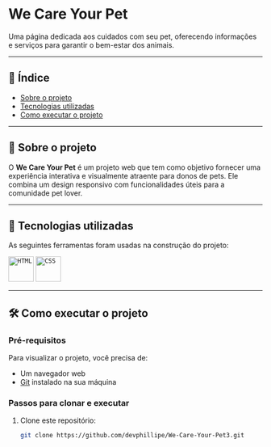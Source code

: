# We Care Your Pet

Uma página dedicada aos cuidados com seu pet, oferecendo informações e serviços para garantir o bem-estar dos animais.

---

## 🔖 Índice

- [Sobre o projeto](#sobre-o-projeto)
- [Tecnologias utilizadas](#tecnologias-utilizadas)
- [Como executar o projeto](#como-executar-o-projeto)

---

## 📜 Sobre o projeto

O **We Care Your Pet** é um projeto web que tem como objetivo fornecer uma experiência interativa e visualmente atraente para donos de pets. Ele combina um design responsivo com funcionalidades úteis para a comunidade pet lover.

---

## 🚀 Tecnologias utilizadas

As seguintes ferramentas foram usadas na construção do projeto:

<div align="flex-start">
	<code><img width="50" src="https://user-images.githubusercontent.com/25181517/192158954-f88b5814-d510-4564-b285-dff7d6400dad.png" alt="HTML" title="HTML"/></code>
	<code><img width="50" src="https://user-images.githubusercontent.com/25181517/183898674-75a4a1b1-f960-4ea9-abcb-637170a00a75.png" alt="CSS" title="CSS"/></code>
</div>

---

## 🛠️ Como executar o projeto

### Pré-requisitos

Para visualizar o projeto, você precisa de:

- Um navegador web
- [Git](https://git-scm.com/) instalado na sua máquina

### Passos para clonar e executar

1. Clone este repositório:
   ```bash
   git clone https://github.com/devphillipe/We-Care-Your-Pet3.git
